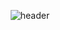 
<div align="center">
  
![header](https://capsule-render.vercel.app/api?type=waving&color=_788498&height=300&section=header&text=surrin1008&fontSize=90&animation=fadeIn&fontAlignY=38&desc=박근민&descAlignY=51&descAlign=62)
